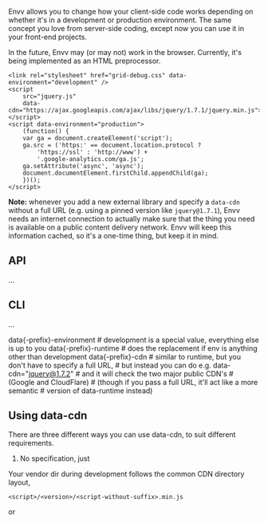 Envv allows you to change how your client-side code works depending on whether it's in a development or production environment. The same concept you love from server-side coding, except now you can use it in your front-end projects.

In the future, Envv may (or may not) work in the browser. Currently, it's being implemented as an HTML preprocessor.

    <link rel="stylesheet" href="grid-debug.css" data-environment="development" /> 
    <script
        src="jquery.js"
        data-cdn="https://ajax.googleapis.com/ajax/libs/jquery/1.7.1/jquery.min.js">
    </script>
    <script data-environment="production">
        (function() {
        var ga = document.createElement('script');
        ga.src = ('https:' == document.location.protocol ?
            'https://ssl' : 'http://www') +
            '.google-analytics.com/ga.js';
        ga.setAttribute('async', 'async');
        document.documentElement.firstChild.appendChild(ga);
        })();
    </script>

**Note:** whenever you add a new external library and specify a `data-cdn` without a full URL (e.g. using a pinned version like `jquery@1.7.1`), Envv needs an internet connection to actually make sure that the thing you need is available on a public content delivery network. Envv will keep this information cached, so it's a one-time thing, but keep it in mind.

## API

...

## CLI

...

data{-prefix}-environment       # development is a special value, everything else is up to you
data{-prefix}-runtime           # does the replacement if env is anything other than development
data{-prefix}-cdn               # similar to runtime, but you don't have to specify a full URL, 
                                # but instead you can do e.g. data-cdn="jquery@1.7.2"
                                # and it will check the two major public CDN's
                                # (Google and CloudFlare)
                                # (though if you pass a full URL, it'll act like a more semantic
                                # version of data-runtime instead)

## Using data-cdn

There are three different ways you can use data-cdn, to suit different requirements.

1. No specification, just <script src="/myproject/vendor/underscore/1.3.1/underscore-min.js" data-cdn></script>

Your vendor dir during development follows the common CDN directory layout, 

    <script>/<version>/<script-without-suffix>.min.js
or
    <script>/<version>/<script-without-suffix>-min.js

"Without suffix" means that `backbone.js` becomes `backbone`, and `datejs` becomes `date`. So your backbone.js file should reside at `/backbone.js/0.9.1/backbone-min.js`

Any base directory works, so for example /myproject/vendor/underscore/1.3.0/underscore-min.js is ok. Envv will simply find out if the Google or CloudFlare CDNs have the library you're looking for.

This option is especially useful when you're using [Draughtsman]() or the [Mimeo]() local mirror during development, as those tools will make popular JavaScript scripts available at exactly those paths.

2. Full specification

You can specify a full URL. This is equivalent to `data-runtime`.

    <script src="underscore.min.js" data-cdn="http://cdnjs.cloudflare.com/ajax/libs/underscore.js/1.3.1/underscore-min.js"></script>

3. Semver specification

You can specify a project and its version number, and Envv will try to find that project in a public CDN.

    <script src="underscore.min.js" data-cdn="underscore@1.3.1"></script>

See [the semver website](http://semver.org/) for more information about how semantic version numbering works.

### Customizing the search path

By default, Envv will search https://ajax.googleapis.com/ajax/libs and http://cdnjs.cloudflare.com/ajax/libs. You can change where Envv looks with the `--networks` parameter on the commandline, or the networks argument to cdn.find in the API.

Whenever Envv first encounters a particular semver reference or an incompletely specified reference, it will query public CDNs to see whether they have what you're looking for. But a minority of projects use unexpected filenames and Envv can't find those. For example labjs is available as `LAB.min.js` on the CloudFlare CDN. You can provide Envv with a hint as to where to find things.

In the API:

    should = require('should');
    envv = require('envv');
    var q = new envv.cdn.Query();

    q.hint({'obscurelib@0.6.5': 'http://example.org/obscurity.js'});
    q.find('obscurelib@0.6.5', function (locations) {
        locations.length.should.equal(1);
    });

Or through the command-line

    --hint labjs@2.0.3:http://cdnjs.cloudflare.com/ajax/libs/labjs/2.0.3/LAB.min.js
    --hint privatelib@0.3.0rc:http://static.example.org/libs/dev/privatelib.min.js
